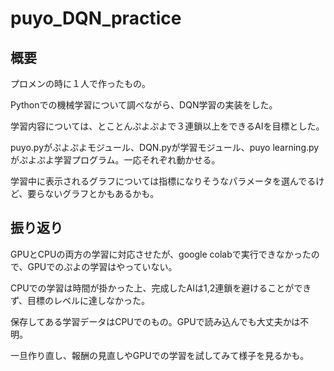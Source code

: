 # puyo_DQN_practice

## 概要
プロメンの時に１人で作ったもの。

Pythonでの機械学習について調べながら、DQN学習の実装をした。

学習内容については、とことんぷよぷよで３連鎖以上をできるAIを目標とした。

puyo.pyがぷよぷよモジュール、DQN.pyが学習モジュール、puyo learning.pyがぷよぷよ学習プログラム。一応それぞれ動かせる。

学習中に表示されるグラフについては指標になりそうなパラメータを選んでるけど、要らないグラフとかもあるかも。

## 振り返り
GPUとCPUの両方の学習に対応させたが、google colabで実行できなかったので、GPUでのぷよの学習はやっていない。

CPUでの学習は時間が掛かった上、完成したAIは1,2連鎖を避けることができず、目標のレベルに達しなかった。

保存してある学習データはCPUでのもの。GPUで読み込んでも大丈夫かは不明。

一旦作り直し、報酬の見直しやGPUでの学習を試してみて様子を見るかも。
